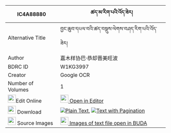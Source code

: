 |IC4A88880|ཚད་མ་རིག་པའི་འོད་ཟེར། 
| --- | --- 
|Alternative Title |བྱང་ཆུབ་དཔལ་བའི་ཚད་བསྡུས་ལེགས་བཤད་རིག་པའི་འོད་ཟེར།
|Author| 嘉木样协巴·恭却晋美旺波
|BDRC ID | W1KG3997
|Creator | Google OCR
|Number of Volumes| 1
|<img width="25" src="https://img.icons8.com/color/25/000000/edit-property.png">Edit Online| [<img width="25" src="https://avatars.githubusercontent.com/u/45091458?s=200&v=4"> Open in Editor](http://editor.openpecha.org/IC4A88880)
|<img width="25" src="https://img.icons8.com/fluent/48/000000/download-2.png"/>  Download | [![](https://img.icons8.com/color/20/000000/txt.png)Plain Text](https://github.com/Openpecha/IC4A88880/releases/download/v1/tsema_rigpa_i_ozer_plain_IC4A88880.zip), [![](https://img.icons8.com/color/20/000000/txt.png)Text with Pagination](https://github.com/Openpecha/IC4A88880/releases/download/v1/tsema_rigpa_i_ozer_pages_IC4A88880.zip)
|<img width="25" src="https://img.icons8.com/plasticine/100/000000/pictures-folder.png"/>  Source Images | [<img width="25" src="https://library.bdrc.io/icons/BUDA-small.svg"> Images of text file open in BUDA](https://library.bdrc.io/show/bdr:W1KG3997)